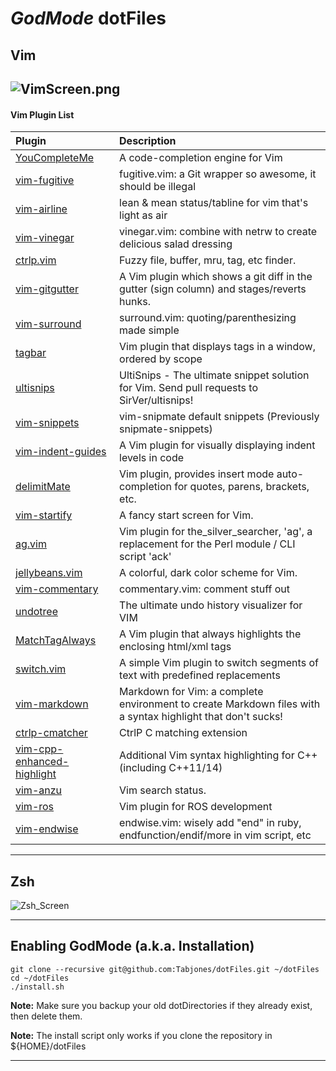 # _GodMode_ dotFiles

## Vim
![VimScreen.png](https://bitbucket.org/repo/qeBxj8/images/2538623278-VimScreen.png)
---
#### Vim Plugin List

| **Plugin** | **Description** |
| :--------- | :-------------- |
|[YouCompleteMe](https://github.com/Valloric/YouCompleteMe)|A code-completion engine for Vim |
|[vim-fugitive](https://github.com/tpope/vim-fugitive)|fugitive.vim: a Git wrapper so awesome, it should be illegal |
|[vim-airline](https://github.com/bling/vim-airline)|lean & mean status/tabline for vim that's light as air |
|[vim-vinegar](https://github.com/tpope/vim-vinegar)|vinegar.vim: combine with netrw to create delicious salad dressing |
|[ctrlp.vim](https://github.com/kien/ctrlp.vim)|Fuzzy file, buffer, mru, tag, etc finder. |
|[vim-gitgutter](https://github.com/airblade/vim-gitgutter)|A Vim plugin which shows a git diff in the gutter (sign column) and stages/reverts hunks. |
|[vim-surround](https://github.com/tpope/vim-surround)|surround.vim: quoting/parenthesizing made simple |
|[tagbar](https://github.com/majutsushi/tagbar)|Vim plugin that displays tags in a window, ordered by scope |
|[ultisnips](https://github.com/SirVer/ultisnips)|UltiSnips - The ultimate snippet solution for Vim. Send pull requests to SirVer/ultisnips! |
|[vim-snippets](https://github.com/honza/vim-snippets)|vim-snipmate default snippets (Previously snipmate-snippets) |
|[vim-indent-guides](https://github.com/nathanaelkane/vim-indent-guides)|A Vim plugin for visually displaying indent levels in code |
|[delimitMate](https://github.com/Raimondi/delimitMate)|Vim plugin, provides insert mode auto-completion for quotes, parens, brackets, etc. |
|[vim-startify](https://github.com/mhinz/vim-startify)|A fancy start screen for Vim. |
|[ag.vim](https://github.com/rking/ag.vim)|Vim plugin for the_silver_searcher, 'ag', a replacement for the Perl module / CLI script 'ack' |
|[jellybeans.vim](https://github.com/nanotech/jellybeans.vim)|A colorful, dark color scheme for Vim. |
|[vim-commentary](https://github.com/tpope/vim-commentary)|commentary.vim: comment stuff out|
|[undotree](https://github.com/mbbill/undotree)|The ultimate undo history visualizer for VIM |
|[MatchTagAlways](https://github.com/Valloric/MatchTagAlways)|A Vim plugin that always highlights the enclosing html/xml tags |
|[switch.vim](https://github.com/AndrewRadev/switch.vim)|A simple Vim plugin to switch segments of text with predefined replacements |
|[vim-markdown](https://github.com/gabrielelana/vim-markdown)|Markdown for Vim: a complete environment to create Markdown files with a syntax highlight that don't sucks! |
|[ctrlp-cmatcher](https://github.com/JazzCore/ctrlp-cmatcher)|CtrlP C matching extension |
|[vim-cpp-enhanced-highlight](https://github.com/octol/vim-cpp-enhanced-highlight)|Additional Vim syntax highlighting for C++ (including C++11/14) |
|[vim-anzu](https://github.com/osyo-manga/vim-anzu)|Vim search status. |
|[vim-ros](https://github.com/taketwo/vim-ros)|Vim plugin for ROS development |
|[vim-endwise](https://github.com/tpope/vim-endwise)|endwise.vim: wisely add "end" in ruby, endfunction/endif/more in vim script, etc|

---

## Zsh
![Zsh_Screen](https://cloud.githubusercontent.com/assets/1950251/14844935/540710cc-0c5b-11e6-8894-b0b17d4997db.png)

---

## Enabling GodMode (a.k.a. Installation)

```
git clone --recursive git@github.com:Tabjones/dotFiles.git ~/dotFiles
cd ~/dotFiles
./install.sh
```
**Note:** Make sure you backup your old dotDirectories if they already exist, then delete them.

**Note:** The install script only works if you clone the repository in ${HOME}/dotFiles

---
